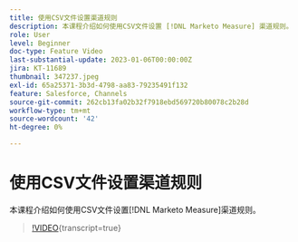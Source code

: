 ```yaml
---
title: 使用CSV文件设置渠道规则
description: 本课程介绍如何使用CSV文件设置 [!DNL Marketo Measure] 渠道规则。
role: User
level: Beginner
doc-type: Feature Video
last-substantial-update: 2023-01-06T00:00:00Z
jira: KT-11689
thumbnail: 347237.jpeg
exl-id: 65a25371-3b3d-4798-aa83-79235491f132
feature: Salesforce, Channels
source-git-commit: 262cb13fa02b32f7918ebd569720b80078c2b28d
workflow-type: tm+mt
source-wordcount: '42'
ht-degree: 0%

---
```


# 使用CSV文件设置渠道规则

本课程介绍如何使用CSV文件设置[!DNL Marketo Measure]渠道规则。

>[!VIDEO](https://video.tv.adobe.com/v/3421389/?learn=on&captions=chi_hans){transcript=true}
